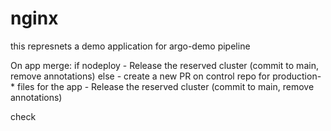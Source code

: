 # nginx
this represnets a demo application for argo-demo pipeline

On app merge:
  if nodeploy
    - Release the reserved cluster (commit to main, remove annotations)
  else
    - create a new PR on control repo for production-* files for the app
    - Release the reserved cluster (commit to main, remove annotations)

check

